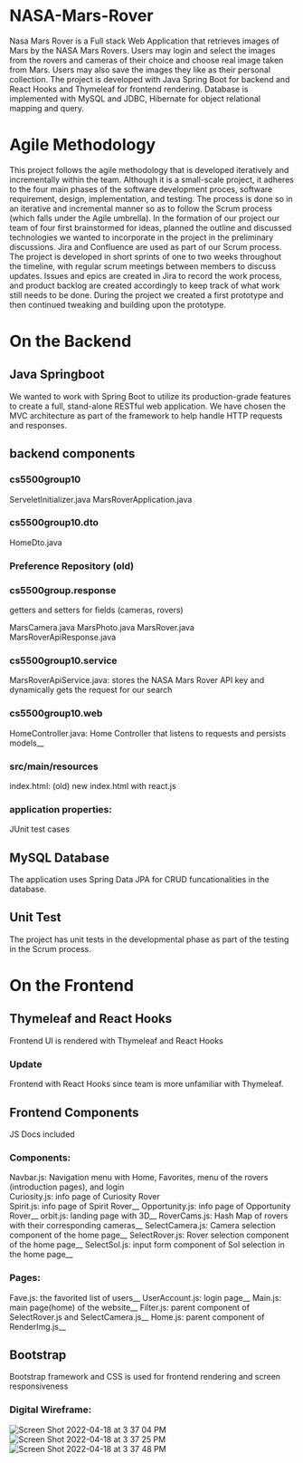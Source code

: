 # NASA-Mars-Rover

Nasa Mars Rover is a Full stack Web Application that retrieves images of Mars by the NASA Mars Rovers. Users may login and select the images from the rovers and cameras of their choice and choose real image taken from Mars. Users may also save the images they like as their personal collection.
The project is developed with Java Spring Boot for backend and React Hooks and Thymeleaf for frontend rendering.
Database is implemented with MySQL and JDBC, Hibernate for object relational mapping and query.

# Agile Methodology

This project follows the agile methodology that is developed iteratively and incrementally within the team. Although it is a small-scale project, it adheres to the four main phases of the software development proces, software requirement, design, implementation, and testing. The process is done so in an iterative and incremental manner so as to follow the Scrum process (which falls under the Agile umbrella). In the formation of our project our team of four first brainstormed for ideas, planned the outline and discussed technologies we wanted to incorporate in the project in the preliminary discussions. 
Jira and Confluence are used as part of our Scrum process. The project is developed in short sprints of one to two weeks throughout the timeline, with regular scrum meetings between members to discuss updates. Issues and epics are created in Jira to record the work process, and product backlog are created accordingly to keep track of what work still needs to be done. 
During the project we created a first prototype and then continued tweaking and building upon the prototype.


# On the Backend

## Java Springboot

We wanted to work with Spring Boot to utilize its production-grade features to create a full, stand-alone RESTful web application. We have chosen the MVC architecture as part of the framework to help handle HTTP requests and responses. 

## backend components

### cs5500group10
ServeletInitializer.java
MarsRoverApplication.java

### cs5500group10.dto
HomeDto.java

### Preference Repository (old)

### cs5500group.response 
getters and setters for fields (cameras, rovers)

MarsCamera.java
MarsPhoto.java
MarsRover.java
MarsRoverApiResponse.java

### cs5500group10.service

MarsRoverApiService.java: stores the NASA Mars Rover API key and dynamically gets the request for our search

### cs5500group10.web

HomeController.java: Home Controller that listens to requests and persists models__

### src/main/resources

index.html: (old) new index.html with react.js

### application properties:

JUnit test cases

## MySQL Database

The application uses Spring Data JPA for CRUD funcationalities in the database. 

## Unit Test

The project has unit tests in the developmental phase as part of the testing in the Scrum process. 

# On the Frontend

## Thymeleaf and React Hooks

Frontend UI is rendered with Thymeleaf and React Hooks

### Update

Frontend with React Hooks since team is more unfamiliar with Thymeleaf. 

## Frontend Components

JS Docs included

### Components:
Navbar.js: Navigation menu with Home, Favorites, menu of the rovers (introduction pages), and login <br />
Curiosity.js: info page of Curiosity Rover <br />
Spirit.js: info page of Spirit Rover__
Opportunity.js: info page of Opportunity Rover__
orbit.js: landing page with 3D__
RoverCams.js: Hash Map of rovers with their corresponding cameras__
SelectCamera.js: Camera selection component of the home page__
SelectRover.js: Rover selection component of the home page__
SelectSol.js: input form component of Sol selection in the home page__

### Pages:
Fave.js: the favorited list of users__
UserAccount.js: login page__
Main.js: main page(home) of the website__
Filter.js: parent component of SelectRover.js and SelectCamera.js__
Home.js: parent component of RenderImg.js__


## Bootstrap 

Bootstrap framework and CSS is used for frontend rendering and screen responsiveness


### Digital Wireframe:

![Screen Shot 2022-04-18 at 3 37 04 PM](https://user-images.githubusercontent.com/101501539/163888253-0433ff41-9c0e-49d2-bdff-bfb175310ea6.png)
![Screen Shot 2022-04-18 at 3 37 25 PM](https://user-images.githubusercontent.com/101501539/163888286-4aa13958-2717-4ff8-9c09-225bec9a2702.png)
![Screen Shot 2022-04-18 at 3 37 48 PM](https://user-images.githubusercontent.com/101501539/163888311-897de5e5-6f68-469d-9e40-8881a62b2c0b.png)
